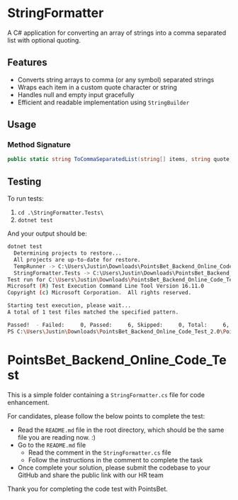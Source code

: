 # StringFormatter

A C# application for converting an array of strings into a comma separated list with optional quoting.

## Features

- Converts string arrays to comma (or any symbol) separated strings
- Wraps each item in a custom quote character or string
- Handles null and empty input gracefully
- Efficient and readable implementation using `StringBuilder`

## Usage

### Method Signature

```csharp
public static string ToCommaSeparatedList(string[] items, string quote)
```

## Testing 
To run tests:
1. ```cd .\StringFormatter.Tests\```
2. ```dotnet test```

And your output should be:
```bash
dotnet test
  Determining projects to restore...
  All projects are up-to-date for restore.
  TempRunner -> C:\Users\Justin\Downloads\PointsBet_Backend_Online_Code_Test_2.0\PointsBet_Backend_Online_Code_Test\TempRunner\bin\Debug\netcoreapp3.1\TempRunner.dll
  StringFormatter.Tests -> C:\Users\Justin\Downloads\PointsBet_Backend_Online_Code_Test_2.0\PointsBet_Backend_Online_Code_Test\StringFormatter.Tests\bin\Debug\netcoreapp3.1\StringFormatter.Tests.dll
Test run for C:\Users\Justin\Downloads\PointsBet_Backend_Online_Code_Test_2.0\PointsBet_Backend_Online_Code_Test\StringFormatter.Tests\bin\Debug\netcoreapp3.1\StringFormatter.Tests.dll (.NETCoreApp,Version=v3.1)
Microsoft (R) Test Execution Command Line Tool Version 16.11.0
Copyright (c) Microsoft Corporation.  All rights reserved.

Starting test execution, please wait...
A total of 1 test files matched the specified pattern.

Passed!  - Failed:     0, Passed:     6, Skipped:     0, Total:     6, Duration: 3 ms - StringFormatter.Tests.dll (netcoreapp3.1)
PS C:\Users\Justin\Downloads\PointsBet_Backend_Online_Code_Test_2.0\PointsBet_Backend_Online_Code_Test\StringFormatter.Tests>
```


# PointsBet_Backend_Online_Code_Test
This is a simple folder containing a `StringFormatter.cs` file for code enhancement.

For candidates, please follow the below points to complete the test:
- Read the `README.md` file in the root directory, which should be the same file you are reading now. :)
- Go to the `README.md` file
  - Read the comment in the `StringFormatter.cs` file
  - Follow the instructions in the comment to complete the task
- Once complete your solution, please submit the codebase to your GitHub and share the public link with our HR team

Thank you for completing the code test with PointsBet.

